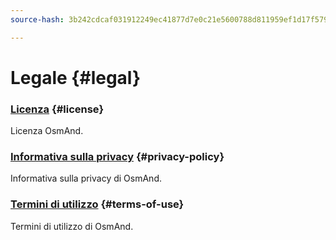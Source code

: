 ```yaml
---
source-hash: 3b242cdcaf031912249ec41877d7e0c21e5600788d811959ef1d17f5793843fe

---
```

# Legale {#legal}

### [Licenza](./license.md) {#license}

Licenza OsmAnd.

### [Informativa sulla privacy](./privacy-policy.md) {#privacy-policy}

Informativa sulla privacy di OsmAnd.

### [Termini di utilizzo](./terms-of-use.md) {#terms-of-use}

Termini di utilizzo di OsmAnd.